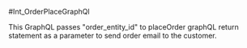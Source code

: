 #Int_OrderPlaceGraphQl

This GraphQL passes "order_entity_id" to placeOrder graphQL return statement as a parameter to send order email to the customer.



